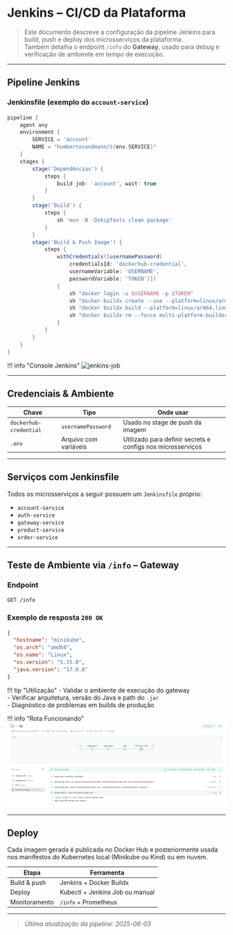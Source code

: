 
# Jenkins – CI/CD da Plataforma

> Este documento descreve a configuração da pipeline Jenkins para build, push e deploy dos microsserviços da plataforma.  
> Também detalha o endpoint `/info` do **Gateway**, usado para debug e verificação de ambiente em tempo de execução.

---

##  Pipeline Jenkins

### Jenkinsfile (exemplo do `account-service`)

```groovy
pipeline {
    agent any
    environment {
        SERVICE = 'account'
        NAME = "humbertosandmann/${env.SERVICE}"
    }
    stages {
        stage('Dependências') {
            steps {
                build job: 'account', wait: true
            }
        }
        stage('Build') { 
            steps {
                sh 'mvn -B -DskipTests clean package'
            }
        }      
        stage('Build & Push Image') {
            steps {
                withCredentials([usernamePassword(
                    credentialsId: 'dockerhub-credential',
                    usernameVariable: 'USERNAME',
                    passwordVariable: 'TOKEN')])
                {
                    sh "docker login -u $USERNAME -p $TOKEN"
                    sh "docker buildx create --use --platform=linux/arm64,linux/amd64 --node multi-platform-builder-${env.SERVICE} --name multi-platform-builder-${env.SERVICE}"
                    sh "docker buildx build --platform=linux/arm64,linux/amd64 --push --tag ${env.NAME}:latest --tag ${env.NAME}:${env.BUILD_ID} -f Dockerfile ."
                    sh "docker buildx rm --force multi-platform-builder-${env.SERVICE}"
                }
            }
        }
    }
}
```

!!! info "Console Jenkins"
    ![jenkins-job](./imgs/jenkins.png)

---

##  Credenciais & Ambiente

| Chave | Tipo | Onde usar |
|-------|------|-----------|
| `dockerhub-credential` | `usernamePassword` | Usado no stage de push da imagem |
| `.env` | Arquivo com variáveis | Utilizado para definir secrets e configs nos microsserviços |

---

##  Serviços com Jenkinsfile

Todos os microsserviços a seguir possuem um `Jenkinsfile` próprio:

- `account-service`
- `auth-service`
- `gateway-service`
- `product-service`
- `order-service`

---

##  Teste de Ambiente via `/info` – Gateway

### Endpoint

```http
GET /info
```

### Exemplo de resposta `200 OK`

```json
{
  "hostname": "minikube",
  "os.arch": "amd64",
  "os.name": "Linux",
  "os.version": "5.15.0",
  "java.version": "17.0.8"
}
```

!!! tip "Utilização"
    - Validar o ambiente de execução do gateway  
    - Verificar arquitetura, versão do Java e path do `.jar`  
    - Diagnóstico de problemas em builds de produção

!!! info "Rota Funcionando"
    ![info-endpoint](./imgs/jenkins2.png)

---

##  Deploy

Cada imagem gerada é publicada no Docker Hub e posteriormente usada nos manifestos do Kubernetes local (Minikube ou Kind) ou em nuvem.

| Etapa | Ferramenta |
|-------|------------|
| Build & push | Jenkins + Docker Buildx |
| Deploy | Kubectl + Jenkins Job ou manual |
| Monitoramento | `/info` + Prometheus |

---

> _Última atualização da pipeline: 2025-06-03_
